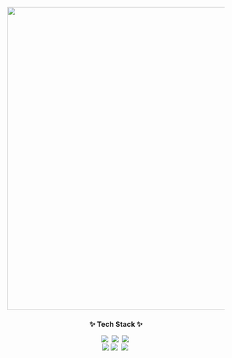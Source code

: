 

<p align="center">
  <img width="700px" src = "https://github.com/user-attachments/assets/033c8962-e95e-46ff-924e-8ac3301f4bfd">
</p>


<h3 align="center">✨ Tech Stack ✨</h3>
<div align="center">
  <img src="https://img.shields.io/badge/html5-E34F26.svg?style=for-the-badge&logo=html5&logoColor=white" />&nbsp
  <img src="https://img.shields.io/badge/CSS-663399.svg?style=for-the-badge&logo=CSS&logoColor=white"/>&nbsp
  <img src="https://img.shields.io/badge/javascript-F7DF1E.svg?style=for-the-badge&logo=javascript&logoColor=20232a" />&nbsp
</div>
<div align="center">
  <img src="https://img.shields.io/badge/Java-007396.svg?style=for-the-badge&logo=OpenJDK&logoColor=white"/>
  <img src="https://img.shields.io/badge/Spring-6DB33F.svg?style=for-the-badge&logo=Spring&logoColor=white"/>&nbsp
  <img src="https://img.shields.io/badge/Python-3776AB.svg?style=for-the-badge&logo=Python&logoColor=white" />&nbsp
</div>
